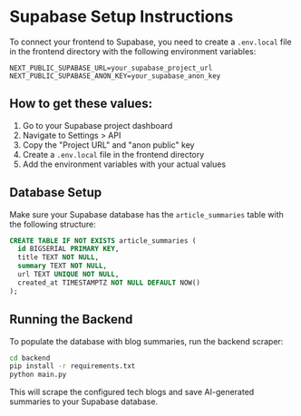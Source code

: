 # Supabase Setup Instructions

To connect your frontend to Supabase, you need to create a `.env.local` file in the frontend directory with the following environment variables:

```env
NEXT_PUBLIC_SUPABASE_URL=your_supabase_project_url
NEXT_PUBLIC_SUPABASE_ANON_KEY=your_supabase_anon_key
```

## How to get these values:

1. Go to your Supabase project dashboard
2. Navigate to Settings > API
3. Copy the "Project URL" and "anon public" key
4. Create a `.env.local` file in the frontend directory
5. Add the environment variables with your actual values

## Database Setup

Make sure your Supabase database has the `article_summaries` table with the following structure:

```sql
CREATE TABLE IF NOT EXISTS article_summaries (
  id BIGSERIAL PRIMARY KEY,
  title TEXT NOT NULL,
  summary TEXT NOT NULL,
  url TEXT UNIQUE NOT NULL,
  created_at TIMESTAMPTZ NOT NULL DEFAULT NOW()
);
```

## Running the Backend

To populate the database with blog summaries, run the backend scraper:

```bash
cd backend
pip install -r requirements.txt
python main.py
```

This will scrape the configured tech blogs and save AI-generated summaries to your Supabase database.
